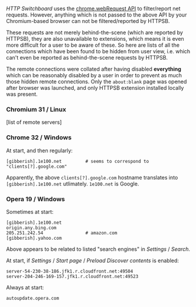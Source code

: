 _HTTP Switchboard_ uses the [chrome.webRequest API](http://developer.chrome.com/extensions/webRequest.html) to filter/report net requests. However, anything which is not passed to the above API by your Chromium-based browser can not be filtered/reported by HTTPSB.

These requests are not merely behind-the-scene (which are reported by HTTPSB), they are also unavailable to extensions, which means it is even more difficult for a user to be aware of these. So here are lists of all the connections which have been found to be hidden from user view, i.e. which can't even be reported as behind-the-scene requests by HTTPSB.

The remote connections were collated after having disabled **everything** which can be reasonably disabled by a user in order to prevent as much those hidden remote connections. Only the `about:blank` page was opened after browser was launched, and only HTTPSB extension installed locally was present.

### Chromium 31 / Linux

[list of remote servers]

### Chrome 32 / Windows

At start, and then regularly:

```
[gibberish].1e100.net         # seems to correspond to "clients[?].google.com"
```

Apparently, the above `clients[?].google.com` hostname translates into `[gibberish].1e100.net` utlimately. `1e100.net` is Google.

### Opera 19 / Windows

Sometimes at start:
```
[gibberish].1e100.net
origin.any.bing.com
205.251.242.54                # amazon.com
[gibberish].yahoo.com
```

Above appears to be related to listed "search engines" in _Settings_ / _Search_.

At start, if _Settings_ / _Start page_ / _Preload Discover contents_ is enabled:
```
server-54-230-38-186.jfk1.r.cloudfront.net:49504
server-204-246-169-157.jfk1.r.cloudfront.net:49523
```

Always at start:
```
autoupdate.opera.com
```
